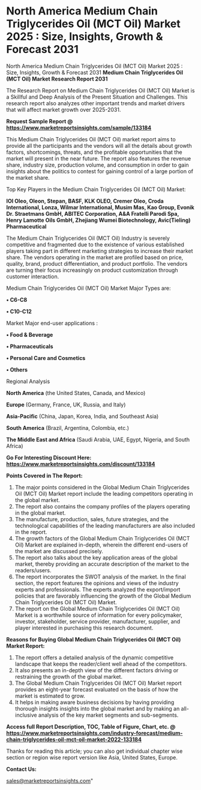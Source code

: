 # North America Medium Chain Triglycerides Oil (MCT Oil) Market 2025 : Size, Insights, Growth & Forecast 2031
 North America Medium Chain Triglycerides Oil (MCT Oil) Market 2025 : Size, Insights, Growth & Forecast 2031
<strong>Medium Chain Triglycerides Oil (MCT Oil) Market Research Report 2031</strong>

The Research Report on Medium Chain Triglycerides Oil (MCT Oil) Market is a Skillful and Deep Analysis of the Present Situation and Challenges. This research report also analyzes other important trends and market drivers that will affect market growth over 2025-2031.

<strong>Request Sample Report @ <a href=https://www.marketreportsinsights.com/sample/133184>https://www.marketreportsinsights.com/sample/133184</a></strong>

This Medium Chain Triglycerides Oil (MCT Oil) market report aims to provide all the participants and the vendors will all the details about growth factors, shortcomings, threats, and the profitable opportunities that the market will present in the near future. The report also features the revenue share, industry size, production volume, and consumption in order to gain insights about the politics to contest for gaining control of a large portion of the market share.

Top Key Players in the Medium Chain Triglycerides Oil (MCT Oil) Market:

<strong>IOI Oleo, Oleon, Stepan, BASF, KLK OLEO, Cremer Oleo, Croda International, Lonza, Wilmar International, Musim Mas, Kao Group, Evonik Dr. Straetmans GmbH, ABITEC Corporation, A&A Fratelli Parodi Spa, Henry Lamotte Oils GmbH, Zhejiang Wumei Biotechnology, Avic(Tieling) Pharmaceutical</strong>

The Medium Chain Triglycerides Oil (MCT Oil) Industry is severely competitive and fragmented due to the existence of various established players taking part in different marketing strategies to increase their market share. The vendors operating in the market are profiled based on price, quality, brand, product differentiation, and product portfolio. The vendors are turning their focus increasingly on product customization through customer interaction.

Medium Chain Triglycerides Oil (MCT Oil) Market Major Types are:

<strong>• C6-C8

• C10-C12</strong>

Market Major end-user applications :

<strong>• Food & Beverage

• Pharmaceuticals

• Personal Care and Cosmetics

• Others</strong>

Regional Analysis

</u><strong><b>North America</b></strong> (the United States, Canada, and Mexico)

<strong><b>Europe </b></strong>(Germany, France, UK, Russia, and Italy)

<strong><b>Asia-Pacific</b></strong> (China, Japan, Korea, India, and Southeast Asia)

<strong><b>South America</b></strong> (Brazil, Argentina, Colombia, etc.)

<strong><b>The Middle East and Africa</b></strong> (Saudi Arabia, UAE, Egypt, Nigeria, and South Africa)

<strong>Go For Interesting Discount Here: <a href=https://www.marketreportsinsights.com/discount/133184>https://www.marketreportsinsights.com/discount/133184</a></strong>

<strong>Points Covered in The Report:</strong>
<ol>
  <li>The major points considered in the Global Medium Chain Triglycerides Oil (MCT Oil) Market report include the leading competitors operating in the global market.</li>
  <li>The report also contains the company profiles of the players operating in the global market.</li>
  <li>The manufacture, production, sales, future strategies, and the technological capabilities of the leading manufacturers are also included in the report.</li>
  <li>The growth factors of the Global Medium Chain Triglycerides Oil (MCT Oil) Market are explained in-depth, wherein the different end-users of the market are discussed precisely.</li>
  <li>The report also talks about the key application areas of the global market, thereby providing an accurate description of the market to the readers/users.</li>
  <li>The report incorporates the SWOT analysis of the market. In the final section, the report features the opinions and views of the industry experts and professionals. The experts analyzed the export/import policies that are favorably influencing the growth of the Global Medium Chain Triglycerides Oil (MCT Oil) Market.</li>
  <li>The report on the Global Medium Chain Triglycerides Oil (MCT Oil) Market is a worthwhile source of information for every policymaker, investor, stakeholder, service provider, manufacturer, supplier, and player interested in purchasing this research document.</li>
</ol>
<strong>Reasons for Buying Global Medium Chain Triglycerides Oil (MCT Oil) Market Report:</strong>

<ol>
  <li>The report offers a detailed analysis of the dynamic competitive landscape that keeps the reader/client well ahead of the competitors.</li>
  <li>It also presents an in-depth view of the different factors driving or restraining the growth of the global market.</li>
  <li>The Global Medium Chain Triglycerides Oil (MCT Oil) Market report provides an eight-year forecast evaluated on the basis of how the market is estimated to grow.</li>
  <li>It helps in making aware business decisions by having providing thorough insights insights into the global market and by making an all-inclusive analysis of the key market segments and sub-segments.</li>
</ol>
<strong>Access full Report Description, TOC, Table of Figure, Chart, etc. @ <a href=https://www.marketreportsinsights.com/industry-forecast/medium-chain-triglycerides-oil-mct-oil-market-2022-133184>https://www.marketreportsinsights.com/industry-forecast/medium-chain-triglycerides-oil-mct-oil-market-2022-133184</a></strong>


Thanks for reading this article; you can also get individual chapter wise section or region wise report version like Asia, United States, Europe.

<strong>Contact Us:</strong>

sales@marketreportsinsights.com"
